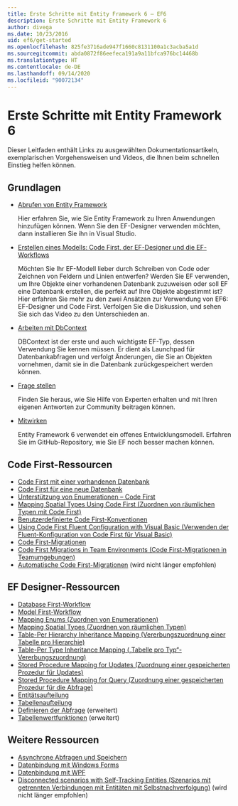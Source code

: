 ```yaml
---
title: Erste Schritte mit Entity Framework 6 – EF6
description: Erste Schritte mit Entity Framework 6
author: divega
ms.date: 10/23/2016
uid: ef6/get-started
ms.openlocfilehash: 825fe3716ade947f1660c8131100a1c3acba5a1d
ms.sourcegitcommit: abda0872f86eefeca191a9a11bfca976bc14468b
ms.translationtype: HT
ms.contentlocale: de-DE
ms.lasthandoff: 09/14/2020
ms.locfileid: "90072134"
---
```

# <a name="get-started-with-entity-framework-6"></a>Erste Schritte mit Entity Framework 6

Dieser Leitfaden enthält Links zu ausgewählten Dokumentationsartikeln, exemplarischen Vorgehensweisen und Videos, die Ihnen beim schnellen Einstieg helfen können.

## <a name="fundamentals"></a>Grundlagen

* [Abrufen von Entity Framework](xref:ef6/fundamentals/install)

  Hier erfahren Sie, wie Sie Entity Framework zu Ihren Anwendungen hinzufügen können. Wenn Sie den EF-Designer verwenden möchten, dann installieren Sie ihn in Visual Studio.

* [Erstellen eines Modells: Code First, der EF-Designer und die EF-Workflows](xref:ef6/modeling/index)

  Möchten Sie Ihr EF-Modell lieber durch Schreiben von Code oder Zeichnen von Feldern und Linien entwerfen?
Werden Sie EF verwenden, um Ihre Objekte einer vorhandenen Datenbank zuzuweisen oder soll EF eine Datenbank erstellen, die perfekt auf Ihre Objekte abgestimmt ist?
Hier erfahren Sie mehr zu den zwei Ansätzen zur Verwendung von EF6: EF-Designer und Code First.
Verfolgen Sie die Diskussion, und sehen Sie sich das Video zu den Unterschieden an.

* [Arbeiten mit DbContext](xref:ef6/fundamentals/working-with-dbcontext)

  DBContext ist der erste und auch wichtigste EF-Typ, dessen Verwendung Sie kennen müssen. Er dient als Launchpad für Datenbankabfragen und verfolgt Änderungen, die Sie an Objekten vornehmen, damit sie in die Datenbank zurückgespeichert werden können.

* [Frage stellen](xref:ef6/resources/get-help)

  Finden Sie heraus, wie Sie Hilfe von Experten erhalten und mit Ihren eigenen Antworten zur Community beitragen können.

* [Mitwirken](https://github.com/aspnet/EntityFramework6/)

  Entity Framework 6 verwendet ein offenes Entwicklungsmodell. Erfahren Sie im GitHub-Repository, wie Sie EF noch besser machen können.

## <a name="code-first-resources"></a>Code First-Ressourcen

  - [Code First mit einer vorhandenen Datenbank](xref:ef6/modeling/code-first/workflows/existing-database)
  - [Code First für eine neue Datenbank](xref:ef6/modeling/code-first/workflows/new-database)
  - [Unterstützung von Enumerationen – Code First](xref:ef6/modeling/code-first/data-types/enums)
  - [Mapping Spatial Types Using Code First (Zuordnen von räumlichen Typen mit Code First)](xref:ef6/modeling/code-first/data-types/spatial)
  - [Benutzerdefinierte Code First-Konventionen](xref:ef6/modeling/code-first/conventions/custom)
  - [Using Code First Fluent Configuration with Visual Basic (Verwenden der Fluent-Konfiguration von Code First für Visual Basic)](xref:ef6/modeling/code-first/fluent/vb)
  - [Code First-Migrationen](xref:ef6/modeling/code-first/migrations/index)
  - [Code First Migrations in Team Environments (Code First-Migrationen in Teamumgebungen)](xref:ef6/modeling/code-first/migrations/teams)
  - [Automatische Code First-Migrationen](xref:ef6/modeling/code-first/migrations/automatic) (wird nicht länger empfohlen)

## <a name="ef-designer-resources"></a>EF Designer-Ressourcen
  - [Database First-Workflow](xref:ef6/modeling/designer/workflows/database-first)
  - [Model First-Workflow](xref:ef6/modeling/designer/workflows/model-first)
  - [Mapping Enums (Zuordnen von Enumerationen)](xref:ef6/modeling/designer/data-types/enums)
  - [Mapping Spatial Types (Zuordnen von räumlichen Typen)](xref:ef6/modeling/designer/data-types/spatial)
  - [Table-Per Hierarchy Inheritance Mapping (Vererbungszuordnung einer Tabelle pro Hierarchie)](xref:ef6/modeling/designer/inheritance/tph)
  - [Table-Per Type Inheritance Mapping („Tabelle pro Typ“-Vererbungszuordnung)](xref:ef6/modeling/designer/inheritance/tpt)
  - [Stored Procedure Mapping for Updates (Zuordnung einer gespeicherten Prozedur für Updates)](xref:ef6/modeling/designer/stored-procedures/cud)
  - [Stored Procedure Mapping for Query (Zuordnung einer gespeicherten Prozedur für die Abfrage)](xref:ef6/modeling/designer/stored-procedures/query)
  - [Entitätsaufteilung](xref:ef6/modeling/designer/entity-splitting)
  - [Tabellenaufteilung](xref:ef6/modeling/designer/table-splitting)
  - [Definieren der Abfrage](xref:ef6/modeling/designer/advanced/defining-query) (erweitert)
  - [Tabellenwertfunktionen](xref:ef6/modeling/designer/advanced/tvfs) (erweitert)

## <a name="other-resources"></a>Weitere Ressourcen
  - [Asynchrone Abfragen und Speichern](xref:ef6/fundamentals/async)
  - [Datenbindung mit Windows Forms](xref:ef6/fundamentals/databinding/winforms)
  - [Datenbindung mit WPF](xref:ef6/fundamentals/databinding/wpf)
  - [Disconnected scenarios with Self-Tracking Entities (Szenarios mit getrennten Verbindungen mit Entitäten mit Selbstnachverfolgung)](xref:ef6/fundamentals/disconnected-entities/self-tracking-entities/walkthrough) (wird nicht länger empfohlen)
